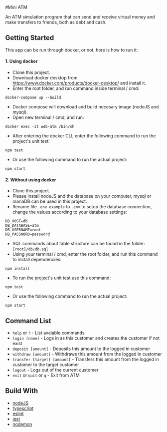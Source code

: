 #Mini ATM

An ATM simulation program that can send and receive virtual money and make transfers to friends, both as debt and cash.

## Getting Started

This app can be run through docker, or not, here is how to run it:

#### 1. Using docker

- Clone this project.
- Download docker desktop from https://www.docker.com/products/docker-desktop/ and install it.
- Enter the root folder, and run command inside terminal / cmd:
```
docker-compose up --build
```
- Docker compose will download and build necesary image (nodeJS and mysql).
- Open new terminal / cmd, and run:
```
docker exec -it web-atm /bin/sh
```
- After entering the docker CLI, enter the following command to run the project's unit test:
```
npm test
```
- Or use the following command to run the actual project:
```
npm start
```

#### 2. Without using docker
- Clone this project.
- Please install nodeJS and the database on your computer, mysql or mariaDB can be used in this project.
- Rename file `.env.example` to `.env` to setup the database connection, change the values according to your database settings:
```
DB_HOST=db
DB_DATABASE=atm
DB_USERNAME=root
DB_PASSWORD=password
```
- SQL commands about table structure can be found in the folder: `[root]/db/db.sql`
- Using your terminal / cmd, enter the root folder, and run this command to install dependencies:
```
npm install
```
- To run the project's unit test use this command:
```
npm test
```
- Or use the following command to run the actual project:
```
npm start
```

## Command List
  * `help` or `?` - List avaiable commands
  * `login [name]` - Logs in as this customer and creates the customer if not exist
  * `deposit [amount]` - Deposits this amount to the logged in customer
  * `withdraw [amount]` - Withdraws this amount from the logged in customer
  * `transfer [target] [amount]` - Transfers this amount from the logged in customer to the target customer
  * `logout` - Logs out of the current customer
  * `exit` or `quit` or `q` - Exit from ATM

## Build With
- [nodeJS](https://nodejs.org/en/download/)
- [typescript](https://www.typescriptlang.org/)
- [eslint](https://eslint.org/)
- [jest](https://jestjs.io/)
- [nodemon](https://nodemon.io/)
